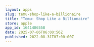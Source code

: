 ```yaml
---
layout: apps
slug: temu-shop-like-a-billionaire
title: "Temu: Shop Like a Billionaire"
store: apple
app_id: 1641486558
date: 2025-07-06T06:00:56Z
published: 2022-08-31T07:00:00Z
---
```


